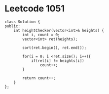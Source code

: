 # Leetcode 1051
    class Solution {
    public:
        int heightChecker(vector<int>& heights) {
            int i, count = 0;
            vector<int> ret(heights);

            sort(ret.begin(), ret.end());

            for(i = 0; i <ret.size(); i++){
                if(ret[i] != heights[i])
                    count++;
            }

            return count++;
        }
    };
